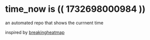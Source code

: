 # time_now is (( 1732698000984 ))

an automated repo that shows the currnent time

inspired by [breakingheatmap](https://github.com/breakingheatmap/breakingheatmap)